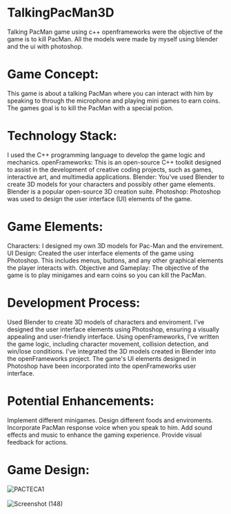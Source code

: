 # TalkingPacMan3D
Talking PacMan game using c++ openframeworks were the objective of the game is to kill PacMan. All the models were made by myself using blender and the ui with photoshop.

# Game Concept:
This game is about a talking PacMan where you can interact with him by speaking to through the microphone and playing mini games to earn coins. The games goal is to kill the PacMan with a special potion.
# Technology Stack:

I used the C++ programming language to develop the game logic and mechanics.
openFrameworks: This is an open-source C++ toolkit designed to assist in the development of creative coding projects, such as games, interactive art, and multimedia applications.
Blender: You've used Blender to create 3D models for your characters and possibly other game elements. Blender is a popular open-source 3D creation suite.
Photoshop: Photoshop was used to design the user interface (UI) elements of the game.
# Game Elements:

Characters: I designed my own 3D models for Pac-Man and the envirement.
UI Design: Created the user interface elements of the game using Photoshop. This includes menus, buttons, and any other graphical elements the player interacts with.
Objective and Gameplay:
The objective of the game is to play minigames and earn coins so you can kill the PacMan.

# Development Process:

Used Blender to create 3D models of characters and enviroment.
I've designed the user interface elements using Photoshop, ensuring a visually appealing and user-friendly interface.
Using openFrameworks, I've written the game logic, including character movement, collision detection, and win/lose conditions.
I've integrated the 3D models created in Blender into the openFrameworks project.
The game's UI elements designed in Photoshop have been incorporated into the openFrameworks user interface.
# Potential Enhancements:

Implement different minigames.
Design different foods and enviroments.
Incorporate PacMan response voice when you speak to him.
Add sound effects and music to enhance the gaming experience.
Provide visual feedback for actions.

# Game Design:
![PACTECA1](https://github.com/javier-rivera8/TalkingPacMan3D/assets/112108705/94d64a77-ebe2-4ffc-a63c-d7e6aa492586)  
<br>
![Screenshot (148)](https://github.com/javier-rivera8/TalkingPacMan3D/assets/112108705/0d5aee3a-616b-4dc8-b7e3-a5f809bfec54)
